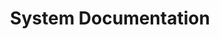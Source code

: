 ---
lang: de
layout: doc
permalink: /de/doc/system-doc/
redirect_from:
- /de/doc/system-doc/
- /de/doc/SystemDoc/
- /de/wiki/SystemDoc/
redirect_to:
- /doc/#developer-documentation
ref: 114
title: System Documentation
translated: 'yes'
---